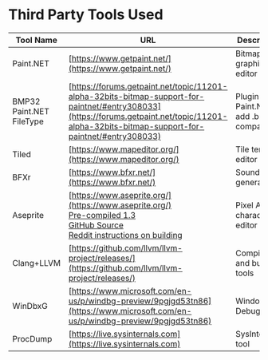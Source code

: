 # Third Party Tools Used

|Tool Name|URL|Description|
|---------|---|-----------|
|Paint.NET|[https://www.getpaint.net/](https://www.getpaint.net/)|Bitmap graphic editor
|BMP32 Paint.NET FileType|[https://forums.getpaint.net/topic/11201-alpha-32bits-bitmap-support-for-paintnet/#entry308033](https://forums.getpaint.net/topic/11201-alpha-32bits-bitmap-support-for-paintnet/#entry308033)|Plugin for Paint.NET to add .bmpx compatibility|
|Tiled|[https://www.mapeditor.org/](https://www.mapeditor.org/)|Tile terrain editor|
|BFXr|[https://www.bfxr.net/](https://www.bfxr.net/)|Sound effect generator|
|Aseprite|[https://www.aseprite.org/](https://www.aseprite.org/)<br/>[Pre-compiled 1.3](https://drive.google.com/drive/folders/14eTTVRPGi-18h5Oe9-aW53XF2VJCVNCj)<br/>[GitHub Source](https://github.com/aseprite/aseprite)<br/>[Reddit instructions on building](https://old.reddit.com/r/PixelArt/comments/i387m1/guide_how_to_build_aseprite_from_source_aseprite/)|Pixel Art character editor|
|Clang+LLVM|[https://github.com/llvm/llvm-project/releases/](https://github.com/llvm/llvm-project/releases/)|Compiler and build tools|
|WinDbxG|[https://www.microsoft.com/en-us/p/windbg-preview/9pgjgd53tn86](https://www.microsoft.com/en-us/p/windbg-preview/9pgjgd53tn86)|Windows Debugger|
|ProcDump|[https://live.sysinternals.com](https://live.sysinternals.com)|SysInternals tool|
